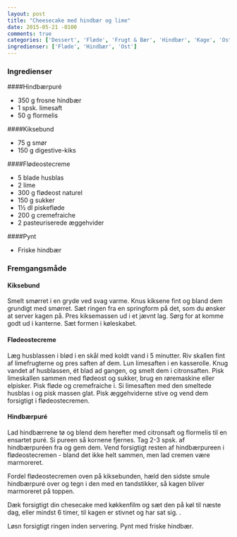 ```yaml
---
layout: post
title: "Cheesecake med hindbær og lime"
date: 2015-05-21 -0100
comments: true
categories: ['Dessert', 'Fløde', 'Frugt & Bær', 'Hindbær', 'Kage', 'Ost']
ingredienser: ['Fløde', 'Hindbær', 'Ost']
---
```


### Ingredienser

####Hindbærpuré
-   350 g frosne hindbær
-   1 spsk. limesaft
-   50 g flormelis

####Kiksebund
-   75 g smør
-   150 g digestive-kiks

####Flødeostecreme
-   5 blade husblas
-   2 lime
-   300 g flødeost naturel
-   150 g sukker
-   1½ dl piskefløde
-   200 g cremefraiche 
-   2 pasteuriserede æggehvider

####Pynt
-   Friske hindbær

### Fremgangsmåde

#### Kiksebund
Smelt smørret i en gryde ved svag varme. Knus kiksene fint og bland dem grundigt med smørret. Sæt ringen fra en springform på det, som du ønsker at server kagen på. Pres kiksemassen ud i et jævnt lag. Sørg for at komme godt ud i kanterne. Sæt formen i køleskabet.

#### Flødeostecreme
Læg husblassen i blød i en skål med koldt vand i 5 minutter.
Riv skallen fint af limefrugterne og pres saften af dem. Lun limesaften i en kasserolle. Knug vandet af husblassen, ét blad ad gangen, og smelt dem i citronsaften. Pisk limeskallen sammen med flødeost og sukker, brug en røremaskine eller elpisker. Pisk fløde og cremefraiche i. Si limesaften med den smeltede husblas i og pisk massen glat. Pisk æggehviderne stive og vend dem forsigtigt i flødeostecremen.

#### Hindbærpuré
Lad hindbærrene tø og blend dem herefter med citronsaft og flormelis til en ensartet puré. Si pureen så kornene fjernes. Tag 2-3 spsk. af hindbærpuréen fra og gem dem. Vend forsigtigt resten af hindbærpureen i flødeostecremen - bland det ikke helt sammen, men lad cremen være marmoreret.

Fordel flødeostecremen oven på kiksebunden, hæld den sidste smule hindbærpuré over og tegn i den med en tandstikker, så kagen bliver marmoreret på toppen.

Dæk forsigtigt din chesecake med køkkenfilm og sæt den på køl til næste dag, eller mindst 6 timer, til kagen er stivnet og har sat sig. .

Løsn forsigtigt ringen inden servering. Pynt med friske hindbær.